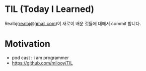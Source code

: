 # TIL (Today I Learned)
Realbj(realbj@gmail.com)이 새로이 배운 것들에 대해서 commit 합니다. 

# Motivation
- pod cast : i am programmer
- https://github.com/milooy/TIL
